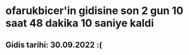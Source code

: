 # ofarukbicer'in gidisine son 2 gun 10 saat 48 dakika 10 saniye kaldi

## Gidis tarihi: 30.09.2022 :(